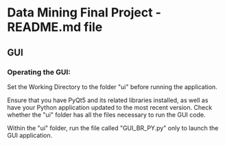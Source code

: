 # Data Mining Final Project - README.md file

## GUI 
### Operating the GUI:
Set the Working Directory to the folder "ui" before running the application.

Ensure that you have PyQt5 and its related libraries installed, as well as have your Python application updated to the most recent version.
Check whether the "ui" folder has all the files necessary to run the GUI code.

Within the "ui" folder, run the file called "GUI_BR_PY.py" only to launch the GUI application.